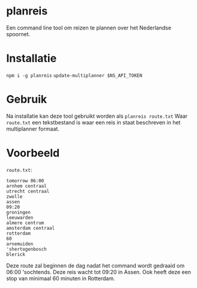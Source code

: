 # planreis

Een command line tool om reizen te plannen over het Nederlandse spoornet.

# Installatie
`npm i -g planreis`
`update-multiplanner $NS_API_TOKEN`

# Gebruik
Na installatie kan deze tool gebruikt worden als `planreis route.txt`
Waar `route.txt` een tekstbestand is waar een reis in staat beschreven in het multiplanner formaat.

# Voorbeeld

`route.txt`:

```
tomorrow 06:00
arnhem centraal
utrecht centraal
zwolle
assen
09:20
groningen
leeuwarden
almere centrum
amsterdam centraal
rotterdam
60
arnemuiden
'shertogenbosch
blerick
```

Deze route zal beginnen de dag nadat het command wordt gedraaid om 06:00 'sochtends. Deze reis wacht tot 09:20 in Assen. Ook heeft deze een stop van minimaal 60 minuten in Rotterdam.
